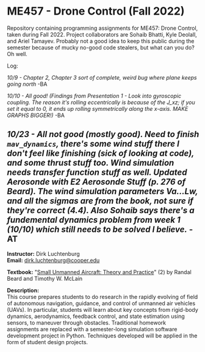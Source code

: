 # ME457 - Drone Control (Fall 2022)

Repository containing programming assignments for ME457: Drone Control, taken during Fall 2022. Project collaborators are Sohaib Bhatti, Kyle Deolall, and Ariel Tamayev. Probably not a good idea to keep this public during the semester because of mucky no-good code stealers, but what can you do? Oh well.

Log:

*10/9 - Chapter 2, Chapter 3 sort of complete, weird bug where plane keeps going north* -BA

*10/10 - All good! (Findings from Presentation 1 - Look into gyroscopic coupling. The reason it's rolling eccentrically is because of the J_xz; if you set it equal to 0, it ends up rolling symmetrically along the x-axis. MAKE GRAPHS BIGGER!)* -BA
 
*10/23 - All not good (mostly good). Need to finish `mav_dynamics`, there's some wind stuff there I don't feel like finishing (sick of looking at code), and some thrust stuff too. Wind simulation needs transfer function stuff as well. Updated Aerosonde with E2 Aerosonde Stuff (p. 276 of Beard). The wind simulation parameters Va...Lw, and all the sigmas are from the book, not sure if they're correct (4.4). Also Sohaib says there's a fundemental dynamics problem from week 1 (10/10) which still needs to be solved I believe.* -AT
---

**Instructor:** Dirk Luchtenburg<br/>
**Email:** dirk.luchtenburg@cooper.edu<br/>

**Textbook:** "[Small Unmanned Aircraft: Theory and Practice](https://github.com/randybeard/uavbook)" (2) by Randal Beard and Timothy W. McLain

**Description:**<br/>
This course prepares students to do research in the rapidly evolving of field of autonomous navigation, guidance, and control of unmanned air vehicles (UAVs). In particular, students will learn about key concepts from rigid-body dynamics, aerodynamics, feedback control, and state estimation using sensors, to maneuver through obstacles. Traditional homework assignments are replaced with a semester-long simulation software development project in Python. Techniques developed will be applied in the form of student design projects.
 
